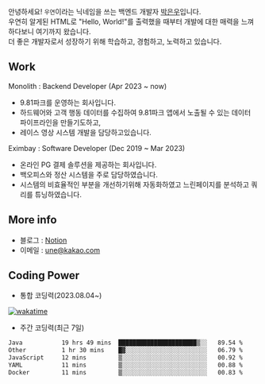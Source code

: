 안녕하세요! `우연`이라는 닉네임을 쓰는 백엔드 개발자 [박은우](https://dev-wooyeon.github.io/quiz-app/)입니다.  
우연히 알게된 HTML로 "Hello, World!"를 출력했을 때부터 개발에 대한 매력을 느껴 하다보니 여기까지 왔습니다.   
더 좋은 개발자로서 성장하기 위해 학습하고, 경험하고, 노력하고 있습니다.


## Work
Monolith : Backend Developer (Apr 2023 ~ now)
- 9.81파크를 운영하는 회사입니다.
- 하드웨어와 고객 행동 데이터를 수집하여 9.81파크 앱에서 노출될 수 있는 데이터 파이프라인을 만들기도하고,
- 레이스 영상 시스템 개발을 담당하고있습니다.

Eximbay  : Software Developer (Dec 2019 ~ Mar 2023)
- 온라인 PG 결제 솔루션을 제공하는 회사입니다.
- 백오피스와 정산 시스템을 주로 담당하였습니다.
- 시스템의 비효율적인 부분을 개선하기위해 자동화하였고 느린페이지를 분석하고 쿼리를 튜닝하였습니다.

## More info
- 블로그 : [Notion](https://notion-blog-ieunune.vercel.app)
- 이메일 : une@kakao.com

## Coding Power
- 통합 코딩력(2023.08.04~)

[![wakatime](https://wakatime.com/badge/user/099dd627-fdab-4072-b87a-fa91c7a76d8d.svg?style=for-the-badge)](https://wakatime.com/@099dd627-fdab-4072-b87a-fa91c7a76d8d)

- 주간 코딩력(최근 7일)

<!--START_SECTION:waka-->

```txt
Java           19 hrs 49 mins  ██████████████████████▒░░   89.54 %
Other          1 hr 30 mins    █▓░░░░░░░░░░░░░░░░░░░░░░░   06.79 %
JavaScript     12 mins         ▒░░░░░░░░░░░░░░░░░░░░░░░░   00.92 %
YAML           11 mins         ▒░░░░░░░░░░░░░░░░░░░░░░░░   00.88 %
Docker         11 mins         ▒░░░░░░░░░░░░░░░░░░░░░░░░   00.83 %
```

<!--END_SECTION:waka-->
